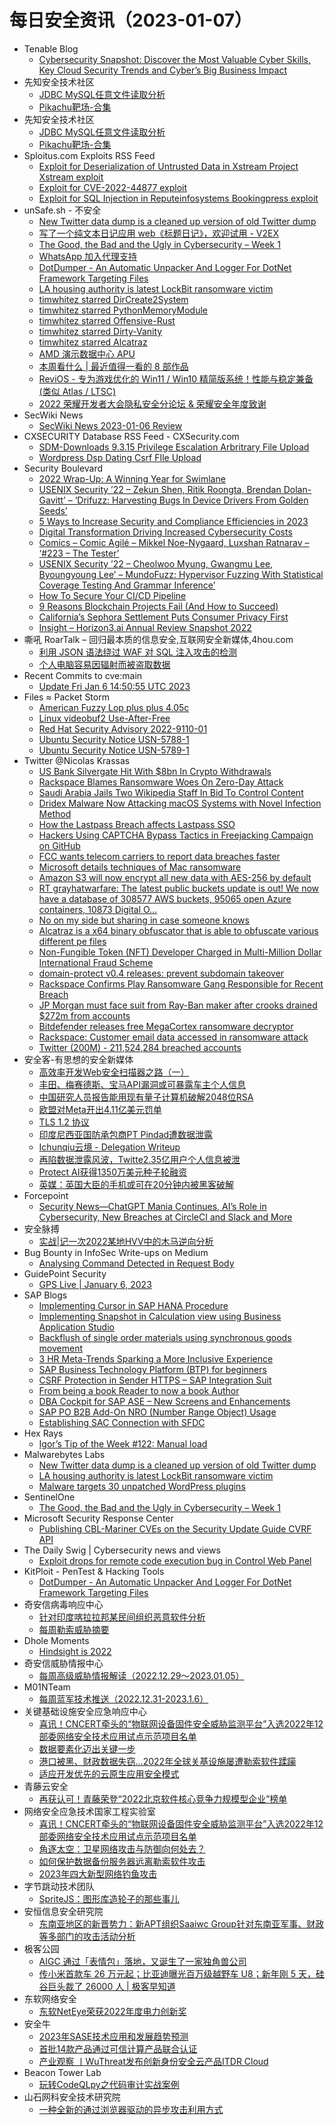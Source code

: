 # 每日安全资讯（2023-01-07）

- Tenable Blog
  - [Cybersecurity Snapshot: Discover the Most Valuable Cyber Skills, Key Cloud Security Trends and Cyber’s Big Business Impact](https://www.tenable.com/blog/cybersecurity-snapshot-discover-the-most-valuable-cyber-skills-key-cloud-security-trends-and)
- 先知安全技术社区
  - [JDBC MySQL任意文件读取分析](https://xz.aliyun.com/t/12011)
  - [Pikachu靶场-合集](https://xz.aliyun.com/t/12010)
- 先知安全技术社区
  - [JDBC MySQL任意文件读取分析](https://xz.aliyun.com/t/12011)
  - [Pikachu靶场-合集](https://xz.aliyun.com/t/12010)
- Sploitus.com Exploits RSS Feed
  - [Exploit for Deserialization of Untrusted Data in Xstream Project Xstream exploit](https://sploitus.com/exploit?id=C3C64D66-1B91-5385-B313-6B6E531EC8A8&utm_source=rss&utm_medium=rss)
  - [Exploit for CVE-2022-44877 exploit](https://sploitus.com/exploit?id=CAB86214-7894-553F-883A-794A7CB67705&utm_source=rss&utm_medium=rss)
  - [Exploit for SQL Injection in Reputeinfosystems Bookingpress exploit](https://sploitus.com/exploit?id=957876F8-28CA-5ED8-9F25-16F1D36DD7B0&utm_source=rss&utm_medium=rss)
- unSafe.sh - 不安全
  - [New Twitter data dump is a cleaned up version of old Twitter dump](https://buaq.net/go-144524.html)
  - [写了一个纯文本日记应用 web《标题日记》，欢迎试用 - V2EX](https://buaq.net/go-144484.html)
  - [The Good, the Bad and the Ugly in Cybersecurity – Week 1](https://buaq.net/go-144498.html)
  - [WhatsApp 加入代理支持](https://buaq.net/go-144481.html)
  - [DotDumper - An Automatic Unpacker And Logger For DotNet Framework Targeting Files](https://buaq.net/go-144468.html)
  - [LA housing authority is latest LockBit ransomware victim](https://buaq.net/go-144525.html)
  - [timwhitez starred DirCreate2System](https://buaq.net/go-144469.html)
  - [timwhitez starred PythonMemoryModule](https://buaq.net/go-144470.html)
  - [timwhitez starred Offensive-Rust](https://buaq.net/go-144471.html)
  - [timwhitez starred Dirty-Vanity](https://buaq.net/go-144472.html)
  - [timwhitez starred Alcatraz](https://buaq.net/go-144473.html)
  - [AMD 演示数据中心 APU](https://buaq.net/go-144482.html)
  - [本周看什么 | 最近值得一看的 8 部作品](https://buaq.net/go-144480.html)
  - [ReviOS - 专为游戏优化的 Win11 / Win10 精简版系统！性能与稳定兼备 (类似 Atlas / LTSC)](https://buaq.net/go-144483.html)
  - [2022 荣耀开发者大会隐私安全分论坛 & 荣耀安全年度致谢](https://buaq.net/go-144454.html)
- SecWiki News
  - [SecWiki News 2023-01-06 Review](http://www.sec-wiki.com/?2023-01-06)
- CXSECURITY Database RSS Feed - CXSecurity.com
  - [SDM-Downloads 9.3.15 Privilege Escalation Arbritrary File Upload](https://cxsecurity.com/issue/WLB-2023010008)
  - [Wordpress Dsp Dating Csrf FIle Upload](https://cxsecurity.com/issue/WLB-2023010007)
- Security Boulevard
  - [2022 Wrap-Up: A Winning Year for Swimlane](https://securityboulevard.com/2023/01/2022-wrap-up-a-winning-year-for-swimlane/)
  - [USENIX Security ’22 – Zekun Shen, Ritik Roongta, Brendan Dolan-Gavitt’ – ‘Drifuzz: Harvesting Bugs In Device Drivers From Golden Seeds’](https://securityboulevard.com/2023/01/usenix-security-22-zekun-shen-ritik-roongta-brendan-dolan-gavitt-drifuzz-harvesting-bugs-in-device-drivers-from-golden-seeds/)
  - [5 Ways to Increase Security and Compliance Efficiencies in 2023](https://securityboulevard.com/2023/01/5-ways-to-increase-security-and-compliance-efficiencies-in-2023/)
  - [Digital Transformation Driving Increased Cybersecurity Costs](https://securityboulevard.com/2023/01/digital-transformation-driving-increased-cybersecurity-costs/)
  - [Comics – Comic Agilé – Mikkel Noe-Nygaard, Luxshan Ratnarav – ‘#223 – The Tester’](https://securityboulevard.com/2023/01/comics-comic-agile-mikkel-noe-nygaard-luxshan-ratnarav-223-the-tester/)
  - [USENIX Security ’22 – Cheolwoo Myung, Gwangmu Lee, Byoungyoung Lee’ – MundoFuzz: Hypervisor Fuzzing With Statistical Coverage Testing And Grammar Inference’](https://securityboulevard.com/2023/01/usenix-security-22-cheolwoo-myung-gwangmu-lee-byoungyoung-lee-mundofuzz-hypervisor-fuzzing-with-statistical-coverage-testing-and-grammar-inference/)
  - [How To Secure Your CI/CD Pipeline](https://securityboulevard.com/2023/01/how-to-secure-your-ci-cd-pipeline/)
  - [9 Reasons Blockchain Projects Fail (And How to Succeed)](https://securityboulevard.com/2023/01/9-reasons-blockchain-projects-fail-and-how-to-succeed/)
  - [California’s Sephora Settlement Puts Consumer Privacy First](https://securityboulevard.com/2023/01/californias-sephora-settlement-puts-consumer-privacy-first/)
  - [Insight – Horizon3.ai Annual Review Snapshot 2022](https://securityboulevard.com/2023/01/insight-horizon3-ai-annual-review-snapshot-2022/)
- 嘶吼 RoarTalk – 回归最本质的信息安全,互联网安全新媒体,4hou.com
  - [利用 JSON 语法绕过 WAF 对 SQL 注入攻击的检测](https://www.4hou.com/posts/q837)
  - [个人电脑容易因辐射而被盗取数据](https://www.4hou.com/posts/LBED)
- Recent Commits to cve:main
  - [Update Fri Jan  6 14:50:55 UTC 2023](https://github.com/trickest/cve/commit/2467b6b751ef3f8de5eea9f588120a87a6ece07f)
- Files ≈ Packet Storm
  - [American Fuzzy Lop plus plus 4.05c](https://packetstormsecurity.com/files/170384/AFLplusplus-4.05c.tar.gz)
  - [Linux videobuf2 Use-After-Free](https://packetstormsecurity.com/files/170383/GS20230106134403.tgz)
  - [Red Hat Security Advisory 2022-9110-01](https://packetstormsecurity.com/files/170382/RHSA-2022-9110-01.txt)
  - [Ubuntu Security Notice USN-5788-1](https://packetstormsecurity.com/files/170381/USN-5788-1.txt)
  - [Ubuntu Security Notice USN-5789-1](https://packetstormsecurity.com/files/170380/USN-5789-1.txt)
- Twitter @Nicolas Krassas
  - [US Bank Silvergate Hit With $8bn In Crypto Withdrawals](https://twitter.com/Dinosn/status/1611439416559427584)
  - [Rackspace Blames Ransomware Woes On Zero-Day Attack](https://twitter.com/Dinosn/status/1611439378869678085)
  - [Saudi Arabia Jails Two Wikipedia Staff In Bid To Control Content](https://twitter.com/Dinosn/status/1611439263156998171)
  - [Dridex Malware Now Attacking macOS Systems with Novel Infection Method](https://twitter.com/Dinosn/status/1611439199072227329)
  - [How the Lastpass Breach affects Lastpass SSO](https://twitter.com/Dinosn/status/1611438998941011975)
  - [Hackers Using CAPTCHA Bypass Tactics in Freejacking Campaign on GitHub](https://twitter.com/Dinosn/status/1611438823799681024)
  - [FCC wants telecom carriers to report data breaches faster](https://twitter.com/Dinosn/status/1611438699434381316)
  - [Microsoft details techniques of Mac ransomware](https://twitter.com/Dinosn/status/1611438654253322240)
  - [Amazon S3 will now encrypt all new data with AES-256 by default](https://twitter.com/Dinosn/status/1611438597785194504)
  - [RT grayhatwarfare: The latest public buckets update is out! We now have a database of 308577 AWS buckets, 95065 open Azure containers, 10873 Digital O...](https://twitter.com/grayhatwarfare/status/1611354127480590340)
  - [No on my side but sharing in case someone knows](https://twitter.com/Dinosn/status/1611324171946016773)
  - [Alcatraz is a x64 binary obfuscator that is able to obfuscate various different pe files](https://twitter.com/Dinosn/status/1611317622838018050)
  - [Non-Fungible Token (NFT) Developer Charged in Multi-Million Dollar International Fraud Scheme](https://twitter.com/Dinosn/status/1611317164577017859)
  - [domain-protect v0.4 releases: prevent subdomain takeover](https://twitter.com/Dinosn/status/1611308637728935936)
  - [Rackspace Confirms Play Ransomware Gang Responsible for Recent Breach](https://twitter.com/Dinosn/status/1611308589796188163)
  - [JP Morgan must face suit from Ray-Ban maker after crooks drained $272m from accounts](https://twitter.com/Dinosn/status/1611308448339091457)
  - [Bitdefender releases free MegaCortex ransomware decryptor](https://twitter.com/Dinosn/status/1611282519646781440)
  - [Rackspace: Customer email data accessed in ransomware attack](https://twitter.com/Dinosn/status/1611282474583339008)
  - [Twitter (200M) - 211,524,284 breached accounts](https://twitter.com/Dinosn/status/1611282151340740608)
- 安全客-有思想的安全新媒体
  - [高效率开发Web安全扫描器之路（一）](https://www.anquanke.com/post/id/283900)
  - [丰田、梅赛德斯、宝马API漏洞或可暴露车主个人信息](https://www.anquanke.com/post/id/285147)
  - [中国研究人员报告能用现有量子计算机破解2048位RSA](https://www.anquanke.com/post/id/285144)
  - [欧盟对Meta开出4.11亿美元罚单](https://www.anquanke.com/post/id/285140)
  - [TLS 1.2 协议](https://www.anquanke.com/post/id/285089)
  - [印度尼西亚国防承包商PT Pindad遭数据泄露](https://www.anquanke.com/post/id/285137)
  - [Ichunqiu云境 - Delegation Writeup](https://www.anquanke.com/post/id/284201)
  - [再陷数据泄露风波，Twitte2.35亿用户个人信息被泄](https://www.anquanke.com/post/id/285134)
  - [Protect AI获得1350万美元种子轮融资](https://www.anquanke.com/post/id/285131)
  - [英媒：英国大臣的手机或可在20分钟内被黑客破解](https://www.anquanke.com/post/id/285102)
- Forcepoint
  - [Security News—ChatGPT Mania Continues, AI’s Role in Cybersecurity, New Breaches at CircleCI and Slack and More](https://www.forcepoint.com/blog/x-labs/security-news-chatgpt-artificial-intelligence-in-cybersecurity-slack-hack)
- 安全脉搏
  - [实战|记一次2022某地HVV中的木马逆向分析](https://www.secpulse.com/archives/194708.html)
- Bug Bounty in InfoSec Write-ups on Medium
  - [Analysing Command Detected in Request Body](https://infosecwriteups.com/analysing-command-detected-in-request-body-1524b2744449?source=rss----7b722bfd1b8d--bug_bounty)
- GuidePoint Security
  - [GPS Live | January 6, 2023](https://www.guidepointsecurity.com/blog/gps-live-january-6-2023/)
- SAP Blogs
  - [Implementing Cursor in SAP HANA Procedure](https://blogs.sap.com/2023/01/06/implementing-cursor-in-sap-hana-procedure/)
  - [Implementing Snapshot in Calculation view using Business Application Studio](https://blogs.sap.com/2023/01/06/implementing-snapshot-in-calculation-view-using-business-application-studio/)
  - [Backflush of single order materials using synchronous goods movement](https://blogs.sap.com/2023/01/06/backflush-of-single-order-materials-using-synchronous-goods-movement/)
  - [3 HR Meta-Trends Sparking a More Inclusive Experience](https://blogs.sap.com/2023/01/06/3-hr-meta-trends-sparking-a-more-inclusive-experience/)
  - [SAP Business Technology Platform (BTP) for beginners](https://blogs.sap.com/2023/01/06/sap-business-technology-platform-btp-for-beginners/)
  - [CSRF Protection in Sender HTTPS – SAP Integration Suit](https://blogs.sap.com/2023/01/06/csrf-protection-in-sender-https-sap-integration-suit/)
  - [From being a book Reader to now a book Author](https://blogs.sap.com/2023/01/06/from-being-a-book-reader-to-now-a-book-author/)
  - [DBA Cockpit for SAP ASE – New Screens and Enhancements](https://blogs.sap.com/2023/01/06/dba-cockpit-for-sap-ase-new-screens-and-enhancements/)
  - [SAP PO B2B Add-On NRO (Number Range Object) Usage](https://blogs.sap.com/2023/01/06/sap-po-b2b-add-on-nro-number-range-object-usage/)
  - [Establishing SAC Connection with SFDC](https://blogs.sap.com/2023/01/06/establishing-sac-connection-with-sfdc/)
- Hex Rays
  - [Igor’s Tip of the Week #122: Manual load](https://hex-rays.com/blog/igors-tip-of-the-week-122-manual-load/)
- Malwarebytes Labs
  - [New Twitter data dump is a cleaned up version of old Twitter dump](https://www.malwarebytes.com/blog/news/2023/01/new-twitter-data-dump-is-a-cleaned-up-version-of-old-twitter-dump)
  - [LA housing authority is latest LockBit ransomware victim](https://www.malwarebytes.com/blog/news/2023/01/la-housing-authority-is-latest-lockbit-ransomware-victim)
  - [Malware targets 30 unpatched WordPress plugins](https://www.malwarebytes.com/blog/news/2023/01/update-your-wordpress-plugins-now-mass-backdoor-campaign-underway)
- SentinelOne
  - [The Good, the Bad and the Ugly in Cybersecurity – Week 1](https://www.sentinelone.com/blog/the-good-the-bad-and-the-ugly-in-cybersecurity-week-1-4/)
- Microsoft Security Response Center
  - [Publishing CBL-Mariner CVEs on the Security Update Guide CVRF API](https://msrc-blog.microsoft.com/2023/01/06/publishing-cbl-mariner-cves-on-the-security-update-guide-cvrf-api/)
- The Daily Swig | Cybersecurity news and views
  - [Exploit drops for remote code execution bug in Control Web Panel](https://portswigger.net/daily-swig/exploit-drops-for-remote-code-execution-bug-in-control-web-panel)
- KitPloit - PenTest & Hacking Tools
  - [DotDumper - An Automatic Unpacker And Logger For DotNet Framework Targeting Files](http://www.kitploit.com/2023/01/dotdumper-automatic-unpacker-and-logger.html)
- 奇安信病毒响应中心
  - [针对印度喀拉拉邦某民间组织恶意软件分析](https://mp.weixin.qq.com/s?__biz=MzI5Mzg5MDM3NQ==&mid=2247492485&idx=1&sn=25138126891bf0b14cc9592e74e4f38c&chksm=ec6993addb1e1abba35dd52a58bb06e3b2c7986bc7160bf27d021ee1e4b60d8db03180beca3b&scene=58&subscene=0#rd)
  - [每周勒索威胁摘要](https://mp.weixin.qq.com/s?__biz=MzI5Mzg5MDM3NQ==&mid=2247492485&idx=2&sn=e1f73ac4ccaaf5355fcd96b36edb5ff3&chksm=ec6993addb1e1abbe5d362c6a61db93fb6426a78b653acc63fc4554e54e75d291104580387ce&scene=58&subscene=0#rd)
- Dhole Moments
  - [Hindsight is 2022](https://soatok.blog/2023/01/06/hindsight-is-2022/)
- 奇安信威胁情报中心
  - [每周高级威胁情报解读（2022.12.29～2023.01.05）](https://mp.weixin.qq.com/s?__biz=MzI2MDc2MDA4OA==&mid=2247504989&idx=1&sn=a0d44aadfb5617c94e1a9c033b02234d&chksm=ea66232add11aa3cb018642d975af639af3cd086e62d8a07bcdfb6d637db46b0b97a14b717f4&scene=58&subscene=0#rd)
- M01NTeam
  - [每周蓝军技术推送（2022.12.31-2023.1.6）](https://mp.weixin.qq.com/s?__biz=MzkyMTI0NjA3OA==&mid=2247490509&idx=1&sn=6b6b7cfe057251a2ad06b7ed8cbe1944&chksm=c187dbdcf6f052ca8d540798f7b699d3e54ae576e00da1f784a861fe610b672831224b2806f0&scene=58&subscene=0#rd)
- 关键基础设施安全应急响应中心
  - [喜讯！CNCERT牵头的“物联网设备固件安全威胁监测平台”入选2022年12部委网络安全技术应用试点示范项目名单](https://mp.weixin.qq.com/s?__biz=MzkyMzAwMDEyNg==&mid=2247533741&idx=1&sn=4128aab9c7931dbb63bf895d2c5d71ad&chksm=c1e9c8fcf69e41ea301601dde4ac0d8262271dae731bbf6f59378b682e1ca463c0ff5502ea42&scene=58&subscene=0#rd)
  - [数据要素化迈出关键一步](https://mp.weixin.qq.com/s?__biz=MzkyMzAwMDEyNg==&mid=2247533741&idx=2&sn=8d50bea21234ea2c5311820bd49793ed&chksm=c1e9c8fcf69e41ead9d38fe8dc2256957fac869e122e8a1745e68bf3086ae2efbca78639e27c&scene=58&subscene=0#rd)
  - [港口被黑、财政数据失窃…2022年全球关基设施屡遭勒索软件蹂躏](https://mp.weixin.qq.com/s?__biz=MzkyMzAwMDEyNg==&mid=2247533741&idx=3&sn=ff925d870baf9fa34757ab81eef54ca5&chksm=c1e9c8fcf69e41ea1118607a66a87405e513d592ecd72d79e86055288339ac0c4da4a89a5f9b&scene=58&subscene=0#rd)
  - [适应开发优先的云原生应用安全模式](https://mp.weixin.qq.com/s?__biz=MzkyMzAwMDEyNg==&mid=2247533741&idx=4&sn=0815a96d4a8681fd28a92193353f8f7a&chksm=c1e9c8fcf69e41ea1814764cc5c771641d3a82e818ad2a8e90d3f37b04a27abf014149f29090&scene=58&subscene=0#rd)
- 青藤云安全
  - [再获认可！青藤荣登“2022北京软件核心竞争力规模型企业”榜单](https://mp.weixin.qq.com/s?__biz=MzAwNDE4Mzc1NA==&mid=2650839501&idx=1&sn=92d9d8fcc3b268122f199050c6dea922&chksm=80dbfa68b7ac737e293fa45fa069451e8e024838446677e437a223c1d2af92b41da9b7f9b843&scene=58&subscene=0#rd)
- 网络安全应急技术国家工程实验室
  - [喜讯！CNCERT牵头的“物联网设备固件安全威胁监测平台”入选2022年12部委网络安全技术应用试点示范项目名单](https://mp.weixin.qq.com/s?__biz=MzUzNDYxOTA1NA==&mid=2247533722&idx=1&sn=4fb798c6556aa67ea4f4925f69141fd9&chksm=fa93f25bcde47b4d8cb99d4388add57d14e43c49bbcc78eefe113059e6213926906294cc6801&scene=58&subscene=0#rd)
  - [角逐太空：卫星网络攻击与防御向何处去？](https://mp.weixin.qq.com/s?__biz=MzUzNDYxOTA1NA==&mid=2247533722&idx=2&sn=8bf668b316fb8c06806c2656e748cdcd&chksm=fa93f25bcde47b4dd8f462634812a274a63119b9c69d56217461c33130dd380f0e6578b0426f&scene=58&subscene=0#rd)
  - [如何保护数据备份服务器远离勒索软件攻击](https://mp.weixin.qq.com/s?__biz=MzUzNDYxOTA1NA==&mid=2247533722&idx=3&sn=617318129d3723df3faa190d521d5321&chksm=fa93f25bcde47b4da1651f0e735e284dd0a2ab03e7907d4460fe31b61ae9568a8a2a60cfb44a&scene=58&subscene=0#rd)
  - [2023年四大新型网络钓鱼攻击](https://mp.weixin.qq.com/s?__biz=MzUzNDYxOTA1NA==&mid=2247533722&idx=4&sn=da0bf8437695d83fcda99eb55f4f9f4a&chksm=fa93f25bcde47b4d54a5ce74ed1d502988cede7fec7fb69003264e9863ffb311aca1d8b33380&scene=58&subscene=0#rd)
- 字节跳动技术团队
  - [SpriteJS：图形库造轮子的那些事儿](https://mp.weixin.qq.com/s?__biz=MzI1MzYzMjE0MQ==&mid=2247501068&idx=1&sn=4839629ea06fa805b24196105f3e14c7&chksm=e9d30eeedea487f8fbae2564d764b525fef669df5613e46294d6a6a28e1edd7a341dec728c61&scene=58&subscene=0#rd)
- 安恒信息安全研究院
  - [东南亚地区的新晋势力：新APT组织Saaiwc Group针对东南亚军事、财政等多部门的攻击活动分析](https://mp.weixin.qq.com/s?__biz=MzUyMDEyNTkwNA==&mid=2247492835&idx=1&sn=f27c09725a00a4e24273b783dccb83ab&chksm=f9ed885cce9a014a26d3f59c6d2549b14f950dae506635bf68adca70c76af2e00f51cb3b3936&scene=58&subscene=0#rd)
- 极客公园
  - [AIGC 通过「表情包」落地，又诞生了一家独角兽公司](https://mp.weixin.qq.com/s?__biz=MTMwNDMwODQ0MQ==&mid=2652980054&idx=1&sn=ad82847a165d0c44f2df5c58e4066f89&chksm=7e543ee04923b7f6f3080e1882e4faecb4d3337b74bfffa2f5a58e0dc4fb14d3e86151e84bd4&scene=58&subscene=0#rd)
  - [传小米首款车 26 万元起；比亚迪曝光百万级越野车 U8；新年刚 5 天，硅谷巨头裁了 26000 人 | 极客早知道](https://mp.weixin.qq.com/s?__biz=MTMwNDMwODQ0MQ==&mid=2652980039&idx=1&sn=e6e53dd941bf3d9bcf8a8bae480c9e84&chksm=7e543ef14923b7e7fc9168097c11fe99a367902be1ca192cfc5ae32e938ec2e8f2cff67ec768&scene=58&subscene=0#rd)
- 东软网络安全
  - [东软NetEye荣获2022年度电力创新奖](https://mp.weixin.qq.com/s?__biz=MjM5NTAyODkxNw==&mid=2649212610&idx=1&sn=d8c17353d9dd0d6a0eeb6bb195874246&chksm=beedac18899a250e8c1a7193231766f65bbca56b72399ffb982fa1d3aa582c4a43953027afc1&scene=58&subscene=0#rd)
- 安全牛
  - [2023年SASE技术应用和发展趋势预测](https://mp.weixin.qq.com/s?__biz=MjM5Njc3NjM4MA==&mid=2651121311&idx=1&sn=694efa83199d16e22b7fbf1ecde71dc5&chksm=bd14564c8a63df5a17440f38a0d4afe4eab650124b6ddc4aa8199eab2d4f98e923f0094cf369&scene=58&subscene=0#rd)
  - [首批14款产品通过可信计算产品联合认证](https://mp.weixin.qq.com/s?__biz=MjM5Njc3NjM4MA==&mid=2651121311&idx=2&sn=93cd55bf565571116813afc8134ee68e&chksm=bd14564c8a63df5a82baa0b606b8dde9c3f5a6cbf54069157a6fdbb3b29283a605fd01a5a815&scene=58&subscene=0#rd)
  - [产业观察 丨WuThreat发布创新身份安全云产品ITDR Cloud](https://mp.weixin.qq.com/s?__biz=MjM5Njc3NjM4MA==&mid=2651121311&idx=3&sn=499fa44680e9247568d819fd27dddec9&chksm=bd14564c8a63df5aed5ca912ad6db4a263dd19668b9c1b58d5fdaa8b4325c0342332000add1c&scene=58&subscene=0#rd)
- Beacon Tower Lab
  - [玩转CodeQLpy之代码审计实战案例](https://mp.weixin.qq.com/s?__biz=MzkzNjMxNDM0Mg==&mid=2247485587&idx=1&sn=70b400682976cf82fc1d41fceba7e76e&chksm=c2a1dc1af5d6550c7b5b19b8810ede0bb920c7dad168ac3db3c9cbedfc6e2d4b29a3b42144e6&scene=58&subscene=0#rd)
- 山石网科安全技术研究院
  - [一种全新的通过浏览器驱动的异步攻击利用方式](https://mp.weixin.qq.com/s?__biz=MzUzMDUxNTE1Mw==&mid=2247499412&idx=1&sn=dfa5b34a4bf739f45a27151569112232&chksm=fa522b2acd25a23c71ff1fa0f012ae615727c32d24accd01ecedbc3b3cc0b331a439d99f01ed&scene=58&subscene=0#rd)
